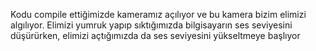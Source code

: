 Kodu compile ettiğimizde kameramız açılıyor ve bu kamera bizim elimizi algılıyor. Elimizi yumruk yapıp sıktığımızda bilgisayarın ses seviyesini düşürürken, elimizi açtığımızda da ses seviyesini yükseltmeye başlıyor
